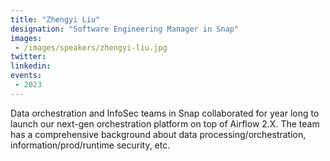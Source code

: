 ```yaml
---
title: "Zhengyi Liu"
designation: "Software Engineering Manager in Snap"
images:
 - /images/speakers/zhengyi-liu.jpg
twitter: 
linkedin: 
events:
 - 2023
---
```


Data orchestration and InfoSec teams in Snap collaborated for year long to launch our next-gen orchestration platform on top of Airflow 2.X. The team has a comprehensive background about data processing/orchestration, information/prod/runtime security, etc.